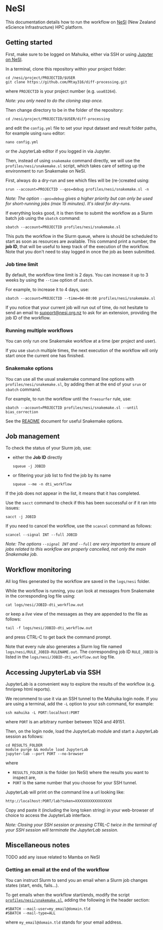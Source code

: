 #  NeSI

This documentation details how to run the workflow on [NeSI](https://www.nesi.org.nz/) (New Zealand eScience Infrastructure) HPC platform.


## Getting started

First, make sure to be logged on Mahuika, either via SSH or using [Jupyter on NeSI](https//jupyter.nesi.org.nz).

In a terminal, clone this repository within your project folder:

```
cd /nesi/project/PROJECTID/$USER
git clone https://github.com/Mtay316/diff-processing.git
```

where `PROJECTID` is your project number (e.g. `uoa03264`).

*Note: you only need to do the cloning step once.*

Then change directory to be in the folder of the repository:

```
cd /nesi/project/PROJECTID/$USER/diff-processing
```

and edit the `config.yml` file to set your input dataset and result folder paths, for example using `nano` editor:

```
nano config.yml
```

or the JupyterLab editor if you logged in via Jupyter.

Then, instead of using `snakemake` command directly, we will use the `profiles/nesi/snakemake.sl` script, which takes care of setting up the environment to run Snakemake on NeSI.

First, always do a dry-run and see which files will be (re-)created using:

```
srun --account=PROJECTID --qos=debug profiles/nesi/snakemake.sl -n
```

*Note: The option `--qos=debug` gives a higher priority but can only be used for short-running jobs (max 15 minutes). It's ideal for dry-runs.*

If everything looks good, it is then time to submit the workflow as a Slurm batch job using the `sbatch` command:

```
sbatch --account=PROJECTID profiles/nesi/snakemake.sl
```

This puts the workflow in the Slurm queue, where is should be scheduled to start as soon as resources are available.
This command print a number, the **job ID**, that will be useful to keep track of the execution of the workflow.
Note that you don't need to stay logged in once the job as been submitted.


### Job time limit

By default, the workflow time limit is 2 days.
You can increase it up to 3 weeks by using the `--time` option of `sbatch`.

For example, to increase it to 4 days, use:

```
sbatch --account=PROJECTID --time=04-00:00 profiles/nesi/snakemake.sl
```

If you notice that your current job will run out of time, do not hesitate to send an email to support@nesi.org.nz to ask for an extension, providing the job ID of the workflow.


### Running multiple workflows

You can only run one Snakemake workflow at a time (per project and user).

If you use `sbatch` multiple times, the next execution of the workflow will only start once the current one has finished.


### Snakemake options

You can use all the usual snakemake command line options with `profiles/nesi/snakemake.sl`, by adding then at the end of your `srun` or `sbatch` command.

For example, to run the workflow until the `freesurfer` rule, use:

```
sbatch --account=PROJECTID profiles/nesi/snakemake.sl --until bias_correction
```

See the [README](README.md#Useful-Snakemake-options) document for useful Snakemake options.


## Job management

To check the status of your Slurm job, use:

- either the **Job ID** directly

  ```
  squeue -j JOBID
  ```

- or filtering your job list to find the job by its name

  ```
  squeue --me -n dti_workflow
  ```

If the job does not appear in the list, it means that it has completed.

Use the `sacct` command to check if this has been successful or if it ran into issues:

```
sacct -j JOBID
```

If you need to cancel the workflow, use the `scancel` command as follows:

```
scancel --signal INT --full JOBID
```

*Note: The options `--signal INT` and `--full` are very important to ensure all jobs related to this workflow are properly cancelled, not only the main Snakemake job.*


## Workflow monitoring

All log files generated by the workflow are saved in the `logs/nesi` folder.

While the workflow is running, you can look at messages from Snakemake in the corresponding log file using:

```
cat logs/nesi/JOBID-dti_workflow.out
```

or  keep a *live* view of the messages as they are appended to the file as follows:

```
tail -f logs/nesi/JOBID-dti_workflow.out
```

and press CTRL-C to get back the command prompt.

Note that every rule also generates a Slurm log file named `logs/nesi/RULE_JOBID-RULENAME.out`.
The corresponding job ID `RULE_JOBID` is listed in the `logs/nesi/JOBID-dti_workflow.out` log file.


## Accessing JupyterLab via SSH

JupyterLab is a convenient way to explore the results of the workflow (e.g. fmriprep html reports).

We recommend to use it via an SSH tunnel to the Mahuika login node.
If you are using a terminal, add the `-L` option to your ssh command, for example:

```
ssh mahuika -L PORT:localhost:PORT
```

where `PORT` is an arbitrary number between 1024 and 49151.

Then, on the login node, load the JupyterLab module and start a JupyterLab session as follows:

```
cd RESULTS_FOLDER
module purge && module load JupyterLab
jupyter-lab --port PORT --no-browser
```

where

- `RESULTS_FOLDER` is the folder (on NeSI) where the results you want to inspect are,
- `PORT` is the same number that you choose for your SSH tunnel.

JupyterLab will print on the command line a url looking like:

```
http://localhost:PORT/lab?token=XXXXXXXXXXXXXXXXX
```

Copy and paste it (including the long token string) in your web-browser of choice to access the JupyterLab interface.

*Note: Closing your SSH session or pressing CTRL-C twice in the terminal of your SSH session will terminate the JupyterLab session.*


## Miscellaneous notes


TODO add any issue related to Mamba on NeSI


### Getting an email at the end of the workflow

You can instruct Slurm to send you an email when a Slurm job changes states (start, ends, fails...).

To get emails when the workflow start/ends, modify the script [`profiles/nesi/snakemake.sl`](profiles/nesi/snakemake.sl), adding the following in the header section:

```
#SBATCH --mail-user=my_email@domain.tld
#SBATCH --mail-type=ALL
```

where `my_email@domain.tld` stands for your email address.

